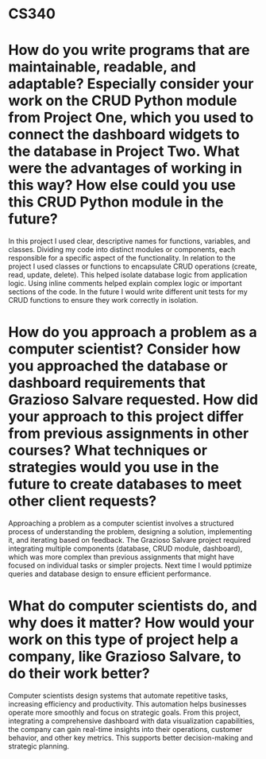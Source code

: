 # CS340

# How do you write programs that are maintainable, readable, and adaptable? Especially consider your work on the CRUD Python module from Project One, which you used to connect the dashboard widgets to the database in Project Two. What were the advantages of working in this way? How else could you use this CRUD Python module in the future?

In this project I used clear, descriptive names for functions, variables, and classes. Dividing my code into distinct modules or components, each responsible for a specific aspect of the functionality. In relation to the project I used classes or functions to encapsulate CRUD operations (create, read, update, delete). This helped isolate database logic from application logic. Using inline comments helped explain complex logic or important sections of the code. In the future I would write different unit tests for my CRUD functions to ensure they work correctly in isolation.

# How do you approach a problem as a computer scientist? Consider how you approached the database or dashboard requirements that Grazioso Salvare requested. How did your approach to this project differ from previous assignments in other courses? What techniques or strategies would you use in the future to create databases to meet other client requests?

Approaching a problem as a computer scientist involves a structured process of understanding the problem, designing a solution, implementing it, and iterating based on feedback. The Grazioso Salvare project required integrating multiple components (database, CRUD module, dashboard), which was more complex than previous assignments that might have focused on individual tasks or simpler projects. Next time I would pptimize queries and database design to ensure efficient performance.

# What do computer scientists do, and why does it matter? How would your work on this type of project help a company, like Grazioso Salvare, to do their work better?

Computer scientists design systems that automate repetitive tasks, increasing efficiency and productivity. This automation helps businesses operate more smoothly and focus on strategic goals. From this project, integrating a comprehensive dashboard with data visualization capabilities, the company can gain real-time insights into their operations, customer behavior, and other key metrics. This supports better decision-making and strategic planning.
